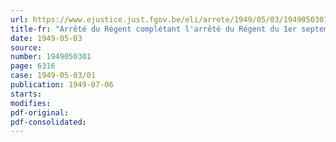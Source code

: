 ```yaml
---
url: https://www.ejustice.just.fgov.be/eli/arrete/1949/05/03/1949050301/justel
title-fr: "Arrêté du Régent complétant l'arrêté du Régent du 1er septembre 1948 allouant une indemnité spéciale aux instituteurs porteurs de certains diplômes ou certificats"
date: 1949-05-03
source:
number: 1949050301
page: 6316
case: 1949-05-03/01
publication: 1949-07-06
starts:
modifies:
pdf-original:
pdf-consolidated:
---
```


